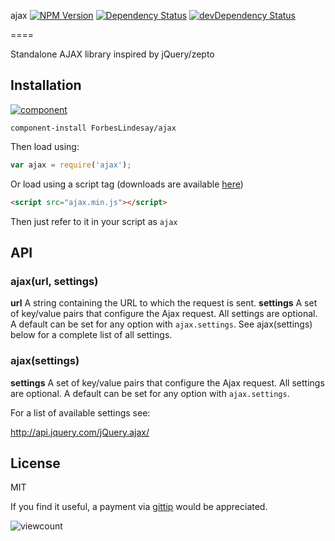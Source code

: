 ajax [![NPM Version][npm-image]][npm-url] [![Dependency Status][dependencies-image]][dependencies-url] [![devDependency Status][dev-dependencies-image]][dev-dependencies-url]

[npm-image]: https://badge.fury.io/js/component-ajax.svg
[npm-url]: https://badge.fury.io/js/component-ajax

[dependencies-image]: https://david-dm.org/ForbesLindesay/ajax.svg
[dependencies-url]: https://david-dm.org/ForbesLindesay/ajax

[dev-dependencies-image]: https://david-dm.org/ForbesLindesay/ajax/dev-status.svg
[dev-dependencies-url]: https://david-dm.org/ForbesLindesay/ajax#info=devDependencies
====

Standalone AJAX library inspired by jQuery/zepto



## Installation

[![component](https://component.jit.su/component-badge.svg)](https://component.jit.su/refer/ForbesLindesay/ajax)

```
component-install ForbesLindesay/ajax
```

Then load using:

```JavaScript
var ajax = require('ajax');
```

Or load using a script tag (downloads are available [here](https://component.jit.su/ForbesLindesay/ajax/download))

```html
<script src="ajax.min.js"></script>
```

Then just refer to it in your script as `ajax`

## API

### ajax(url, settings)

**url** A string containing the URL to which the request is sent.
**settings** A set of key/value pairs that configure the Ajax request. All settings are optional. A default can be set for any option with `ajax.settings`. See ajax(settings) below for a complete list of all settings.

### ajax(settings)

**settings** A set of key/value pairs that configure the Ajax request. All settings are optional. A default can be set for any option with `ajax.settings`.

For a list of available settings see:

http://api.jquery.com/jQuery.ajax/

## License

  MIT

  If you find it useful, a payment via [gittip](https://www.gittip.com/ForbesLindesay) would be appreciated.

![viewcount](https://viewcount.jepso.com/count/ForbesLindesay/ajax.png)
